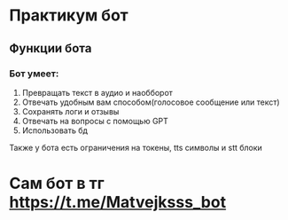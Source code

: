 # Практикум бот

### 

## Функции бота
### Бот умеет:
1. Превращать текст в аудио и наобборот
2. Отвечать удобным вам способом(голосовое сообщение или текст)
3. Сохранять логи и отзывы
4. Отвечать на вопросы с помощью GPT
5. Использовать бд

Также у бота есть ограничения на токены, tts символы и stt блоки
# Сам бот в тг https://t.me/Matvejksss_bot


